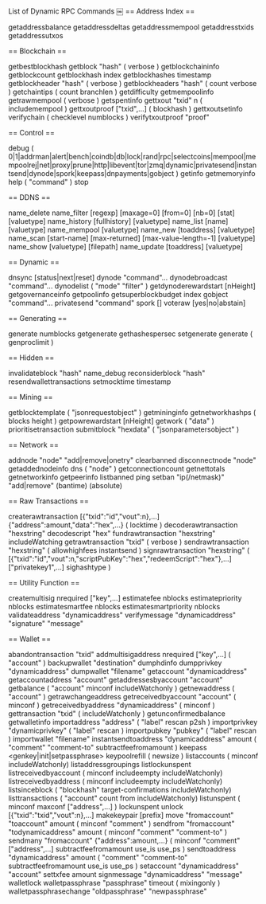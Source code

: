 List of Dynamic RPC Commands
￼
== Address Index ==

getaddressbalance
getaddressdeltas
getaddressmempool
getaddresstxids
getaddressutxos


== Blockchain ==

getbestblockhash
getblock "hash" ( verbose )
getblockchaininfo
getblockcount
getblockhash index
getblockhashes timestamp
getblockheader "hash" ( verbose )
getblockheaders "hash" ( count verbose )
getchaintips ( count branchlen )
getdifficulty
getmempoolinfo
getrawmempool ( verbose )
getspentinfo
gettxout "txid" n ( includemempool )
gettxoutproof ["txid",...] ( blockhash )
gettxoutsetinfo
verifychain ( checklevel numblocks )
verifytxoutproof "proof"


== Control ==

debug ( 0|1|addrman|alert|bench|coindb|db|lock|rand|rpc|selectcoins|mempool|mempoolrej|net|proxy|prune|http|libevent|tor|zmq|dynamic|privatesend|instantsend|dynode|spork|keepass|dnpayments|gobject )
getinfo
getmemoryinfo
help ( "command" )
stop


== DDNS ==

name_delete <name>
name_filter [regexp] [maxage=0] [from=0] [nb=0] [stat] [valuetype]
name_history <name> [fullhistory] [valuetype]
name_list [name] [valuetype]
name_mempool [valuetype]
name_new <name> <value> <days> [toaddress] [valuetype]
name_scan [start-name] [max-returned] [max-value-length=-1] [valuetype]
name_show <name> [valuetype] [filepath]
name_update <name> <value> <days> [toaddress] [valuetype]


== Dynamic ==

dnsync [status|next|reset]
dynode "command"...
dynodebroadcast "command"...
dynodelist ( "mode" "filter" )
getdynoderewardstart [nHeight]
getgovernanceinfo
getpoolinfo
getsuperblockbudget index
gobject "command"...
privatesend "command"
spork <name> [<value>]
voteraw <dynode-tx-hash> <dynode-tx-index> <governance-hash> <vote-signal> [yes|no|abstain] <time> <vote-sig>


== Generating ==

generate numblocks
getgenerate
gethashespersec
setgenerate generate ( genproclimit )


== Hidden ==

invalidateblock "hash"
name_debug
reconsiderblock "hash"
resendwallettransactions
setmocktime timestamp


== Mining ==

getblocktemplate ( "jsonrequestobject" )
getmininginfo
getnetworkhashps ( blocks height )
getpowrewardstart [nHeight]
getwork ( "data" )
prioritisetransaction <txid> <priority delta> <fee delta>
submitblock "hexdata" ( "jsonparametersobject" )


== Network ==

addnode "node" "add|remove|onetry"
clearbanned
disconnectnode "node" 
getaddednodeinfo dns ( "node" )
getconnectioncount
getnettotals
getnetworkinfo
getpeerinfo
listbanned
ping
setban "ip(/netmask)" "add|remove" (bantime) (absolute)


== Raw Transactions ==

createrawtransaction [{"txid":"id","vout":n},...] {"address":amount,"data":"hex",...} ( locktime )
decoderawtransaction "hexstring"
decodescript "hex"
fundrawtransaction "hexstring" includeWatching
getrawtransaction "txid" ( verbose )
sendrawtransaction "hexstring" ( allowhighfees instantsend )
signrawtransaction "hexstring" ( [{"txid":"id","vout":n,"scriptPubKey":"hex","redeemScript":"hex"},...] ["privatekey1",...] sighashtype )


== Utility Function ==

createmultisig nrequired ["key",...]
estimatefee nblocks
estimatepriority nblocks
estimatesmartfee nblocks
estimatesmartpriority nblocks
validateaddress "dynamicaddress"
verifymessage "dynamicaddress" "signature" "message"


== Wallet ==

abandontransaction "txid"
addmultisigaddress nrequired ["key",...] ( "account" )
backupwallet "destination"
dumphdinfo
dumpprivkey "dynamicaddress"
dumpwallet "filename"
getaccount "dynamicaddress"
getaccountaddress "account"
getaddressesbyaccount "account"
getbalance ( "account" minconf includeWatchonly )
getnewaddress ( "account" )
getrawchangeaddress
getreceivedbyaccount "account" ( minconf )
getreceivedbyaddress "dynamicaddress" ( minconf )
gettransaction "txid" ( includeWatchonly )
getunconfirmedbalance
getwalletinfo
importaddress "address" ( "label" rescan p2sh )
importprivkey "dynamicprivkey" ( "label" rescan )
importpubkey "pubkey" ( "label" rescan )
importwallet "filename"
instantsendtoaddress "dynamicaddress" amount ( "comment" "comment-to" subtractfeefromamount )
keepass <genkey|init|setpassphrase>
keypoolrefill ( newsize )
listaccounts ( minconf includeWatchonly)
listaddressgroupings
listlockunspent
listreceivedbyaccount ( minconf includeempty includeWatchonly)
listreceivedbyaddress ( minconf includeempty includeWatchonly)
listsinceblock ( "blockhash" target-confirmations includeWatchonly)
listtransactions ( "account" count from includeWatchonly)
listunspent ( minconf maxconf  ["address",...] )
lockunspent unlock [{"txid":"txid","vout":n},...]
makekeypair [prefix]
move "fromaccount" "toaccount" amount ( minconf "comment" )
sendfrom "fromaccount" "todynamicaddress" amount ( minconf "comment" "comment-to" )
sendmany "fromaccount" {"address":amount,...} ( minconf "comment" ["address",...] subtractfeefromamount use_is use_ps )
sendtoaddress "dynamicaddress" amount ( "comment" "comment-to" subtractfeefromamount use_is use_ps )
setaccount "dynamicaddress" "account"
settxfee amount
signmessage "dynamicaddress" "message"
walletlock
walletpassphrase "passphrase" timeout ( mixingonly )
walletpassphrasechange "oldpassphrase" "newpassphrase"
